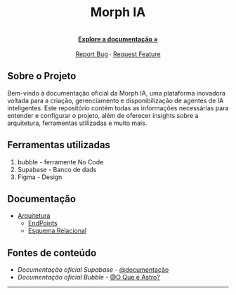 <p align="center">
  <h1 align="center">Morph IA</h1>
  
  <!-- ![Texto Alternativo](content/images/morph.jpeg) --> 


  <p align="center">
    <br />
      <a href="https://morphia.com.br"><strong>Explore a documentação »</strong></a>
    <br />
    <br />
    <a href="https://github.com/MorpphAI/platform.Morph/issues/new">Report Bug</a>
    ·
    <a href="https://github.com/MorpphAI/platform.Morph/issues/new">Request Feature</a>
  </p>
</p>
    
 <!-- ABOUT THE PROJECT -->

## Sobre o Projeto
Bem-vindo à documentação oficial da Morph IA, uma plataforma inovadora voltada para a criação, gerenciamento e disponibilização de agentes de IA inteligentes. Este repositório contém todas as informações necessárias para entender e configurar o projeto, além de oferecer insights sobre a arquitetura, ferramentas utilizadas e muito mais.

<!-- ROADMAP OF PROJECT -->

## Ferramentas utilizadas

1. bubble - ferramente No Code 
2. Supabase - Banco de dads 
3. Figma - Design 
   
## Documentação 

- [Arquitetura](https://github.com/Juniorbasck/astro4noobs/tree/main/content/intro)
  - [EndPoints](https://github.com/Juniorbasck/astro4noobs/tree/main/content/intro/whyastro.md)
  - [Esquema Relacional](https://github.com/Juniorbasck/astro4noobs/tree/main/content/intro/instalacao.md)
<!--  - [Hello World!](https://github.com/Juniorbasck/astro4noobs/tree/main/content/intro/helloworld.md)
- [Conceitos](https://github.com/lanjoni/clojure4noobs/tree/main/content/conceitos)
  - [Estruturas de Dados](https://github.com/lanjoni/clojure4noobs/tree/main/content/conceitos/estruturas.md)
  - [Vetores](https://github.com/lanjoni/clojure4noobs/tree/main/content/conceitos/vetores.md)
- [Projeto](https://github.com/lanjoni/clojure4noobs/tree/main/content/conceitos)](url) -->
<!-- CONTRIBUTING -->


<!-- ## Como Contribuir

Contribuições fazem com que a comunidade open source seja um lugar incrível para aprender, inspirar e criar. Todas contribuições
são **extremamente apreciadas**

1. Realize um Fork do projeto
2. Crie um branch com a nova feature (`git checkout -b feature/featureDaora`)
3. Realize o Commit (`git commit -m 'Adicionado conteudo daora'`)
4. Realize o Push no Branch (`git push origin feature/featureDaora`)
5. Abra um Pull Request](url)
-->


## Fontes de conteúdo

- *Documentação oficial Supabase* - [@documentação]([(https://supabase.com/docs]))
- *Documentação oficial Bubble* - [@O Que é Astro?]([https://bubble.io/blog/no-code/])
---

